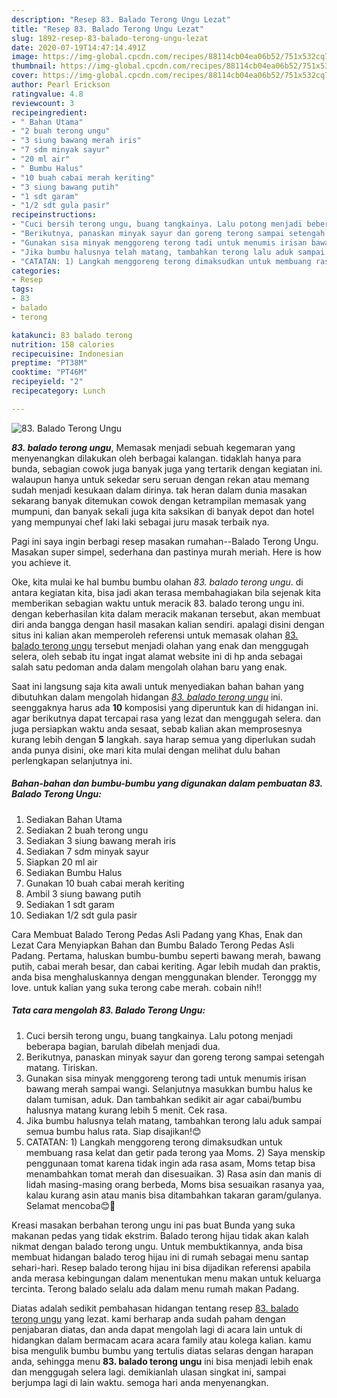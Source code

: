 ```yaml
---
description: "Resep 83. Balado Terong Ungu Lezat"
title: "Resep 83. Balado Terong Ungu Lezat"
slug: 1892-resep-83-balado-terong-ungu-lezat
date: 2020-07-19T14:47:14.491Z
image: https://img-global.cpcdn.com/recipes/88114cb04ea06b52/751x532cq70/83-balado-terong-ungu-foto-resep-utama.jpg
thumbnail: https://img-global.cpcdn.com/recipes/88114cb04ea06b52/751x532cq70/83-balado-terong-ungu-foto-resep-utama.jpg
cover: https://img-global.cpcdn.com/recipes/88114cb04ea06b52/751x532cq70/83-balado-terong-ungu-foto-resep-utama.jpg
author: Pearl Erickson
ratingvalue: 4.8
reviewcount: 3
recipeingredient:
- " Bahan Utama"
- "2 buah terong ungu"
- "3 siung bawang merah iris"
- "7 sdm minyak sayur"
- "20 ml air"
- " Bumbu Halus"
- "10 buah cabai merah keriting"
- "3 siung bawang putih"
- "1 sdt garam"
- "1/2 sdt gula pasir"
recipeinstructions:
- "Cuci bersih terong ungu, buang tangkainya. Lalu potong menjadi beberapa bagian, barulah dibelah menjadi dua."
- "Berikutnya, panaskan minyak sayur dan goreng terong sampai setengah matang. Tiriskan."
- "Gunakan sisa minyak menggoreng terong tadi untuk menumis irisan bawang merah sampai wangi. Selanjutnya masukkan bumbu halus ke dalam tumisan, aduk. Dan tambahkan sedikit air agar cabai/bumbu halusnya matang kurang lebih 5 menit. Cek rasa."
- "Jika bumbu halusnya telah matang, tambahkan terong lalu aduk sampai semua bumbu halus rata. Siap disajikan!😊"
- "CATATAN: 1) Langkah menggoreng terong dimaksudkan untuk membuang rasa kelat dan getir pada terong yaa Moms. 2) Saya menskip penggunaan tomat karena tidak ingin ada rasa asam, Moms tetap bisa menambahkan tomat merah dan disesuaikan. 3) Rasa asin dan manis di lidah masing-masing orang berbeda, Moms bisa sesuaikan rasanya yaa, kalau kurang asin atau manis bisa ditambahkan takaran garam/gulanya. Selamat mencoba😊🙏"
categories:
- Resep
tags:
- 83
- balado
- terong

katakunci: 83 balado terong 
nutrition: 158 calories
recipecuisine: Indonesian
preptime: "PT38M"
cooktime: "PT46M"
recipeyield: "2"
recipecategory: Lunch

---
```



![83. Balado Terong Ungu](https://img-global.cpcdn.com/recipes/88114cb04ea06b52/751x532cq70/83-balado-terong-ungu-foto-resep-utama.jpg)

<b><i>83. balado terong ungu</i></b>, Memasak menjadi sebuah kegemaran yang menyenangkan dilakukan oleh berbagai kalangan. tidaklah hanya para bunda, sebagian cowok juga banyak juga yang tertarik dengan kegiatan ini. walaupun hanya untuk sekedar seru seruan dengan rekan atau memang sudah menjadi kesukaan dalam dirinya. tak heran dalam dunia masakan sekarang banyak ditemukan cowok dengan ketrampilan memasak yang mumpuni, dan banyak sekali juga kita saksikan di banyak depot dan hotel yang mempunyai chef laki laki sebagai juru masak terbaik nya.

Pagi ini saya ingin berbagi resep masakan rumahan--Balado Terong Ungu. Masakan super simpel, sederhana dan pastinya murah meriah. Here is how you achieve it.

Oke, kita mulai ke hal bumbu bumbu olahan <i>83. balado terong ungu</i>. di antara kegiatan kita, bisa jadi akan terasa membahagiakan bila sejenak kita memberikan sebagian waktu untuk meracik 83. balado terong ungu ini. dengan keberhasilan kita dalam meracik makanan tersebut, akan membuat diri anda bangga dengan hasil masakan kalian sendiri. apalagi disini dengan situs ini kalian akan memperoleh referensi untuk memasak olahan <u>83. balado terong ungu</u> tersebut menjadi olahan yang enak dan menggugah selera, oleh sebab itu ingat ingat alamat website ini di hp anda sebagai salah satu pedoman anda dalam mengolah olahan baru yang enak.


Saat ini langsung saja kita awali untuk menyediakan bahan bahan yang dibutuhkan dalam mengolah hidangan <u><i>83. balado terong ungu</i></u> ini. seenggaknya harus ada <b>10</b> komposisi yang diperuntuk kan di hidangan ini. agar berikutnya dapat tercapai rasa yang lezat dan menggugah selera. dan juga persiapkan waktu anda sesaat, sebab kalian akan memprosesnya kurang lebih dengan <b>5</b> langkah. saya harap semua yang diperlukan sudah anda punya disini, oke mari kita mulai dengan melihat dulu bahan perlengkapan selanjutnya ini.

<!--inarticleads1-->

##### Bahan-bahan dan bumbu-bumbu yang digunakan dalam pembuatan 83. Balado Terong Ungu:

1. Sediakan  Bahan Utama
1. Sediakan 2 buah terong ungu
1. Sediakan 3 siung bawang merah iris
1. Sediakan 7 sdm minyak sayur
1. Siapkan 20 ml air
1. Sediakan  Bumbu Halus
1. Gunakan 10 buah cabai merah keriting
1. Ambil 3 siung bawang putih
1. Sediakan 1 sdt garam
1. Sediakan 1/2 sdt gula pasir


Cara Membuat Balado Terong Pedas Asli Padang yang Khas, Enak dan Lezat Cara Menyiapkan Bahan dan Bumbu Balado Terong Pedas Asli Padang. Pertama, haluskan bumbu-bumbu seperti bawang merah, bawang putih, cabai merah besar, dan cabai keriting. Agar lebih mudah dan praktis, anda bisa menghaluskannya dengan menggunakan blender. Teronggg my love. untuk kalian yang suka terong cabe merah. cobain nih!! 

<!--inarticleads2-->

##### Tata cara mengolah 83. Balado Terong Ungu:

1. Cuci bersih terong ungu, buang tangkainya. Lalu potong menjadi beberapa bagian, barulah dibelah menjadi dua.
1. Berikutnya, panaskan minyak sayur dan goreng terong sampai setengah matang. Tiriskan.
1. Gunakan sisa minyak menggoreng terong tadi untuk menumis irisan bawang merah sampai wangi. Selanjutnya masukkan bumbu halus ke dalam tumisan, aduk. Dan tambahkan sedikit air agar cabai/bumbu halusnya matang kurang lebih 5 menit. Cek rasa.
1. Jika bumbu halusnya telah matang, tambahkan terong lalu aduk sampai semua bumbu halus rata. Siap disajikan!😊
1. CATATAN: 1) Langkah menggoreng terong dimaksudkan untuk membuang rasa kelat dan getir pada terong yaa Moms. 2) Saya menskip penggunaan tomat karena tidak ingin ada rasa asam, Moms tetap bisa menambahkan tomat merah dan disesuaikan. 3) Rasa asin dan manis di lidah masing-masing orang berbeda, Moms bisa sesuaikan rasanya yaa, kalau kurang asin atau manis bisa ditambahkan takaran garam/gulanya. Selamat mencoba😊🙏


Kreasi masakan berbahan terong ungu ini pas buat Bunda yang suka makanan pedas yang tidak ekstrim. Balado terong hijau tidak akan kalah nikmat dengan balado terong ungu. Untuk membuktikannya, anda bisa membuat hidangan balado terog hijau ini di rumah sebagai menu santap sehari-hari. Resep balado terong hijau ini bisa dijadikan referensi apabila anda merasa kebingungan dalam menentukan menu makan untuk keluarga tercinta. Terong balado selalu ada dalam menu rumah makan Padang. 

Diatas adalah sedikit pembahasan hidangan tentang resep <u>83. balado terong ungu</u> yang lezat. kami berharap anda sudah paham dengan penjabaran diatas, dan anda dapat mengolah lagi di acara lain untuk di hidangkan dalam bermacam acara acara family atau kolega kalian. kamu bisa mengulik bumbu bumbu yang tertulis diatas selaras dengan harapan anda, sehingga menu <b>83. balado terong ungu</b> ini bisa menjadi lebih enak dan menggugah selera lagi. demikianlah ulasan singkat ini, sampai berjumpa lagi di lain waktu. semoga hari anda menyenangkan.
